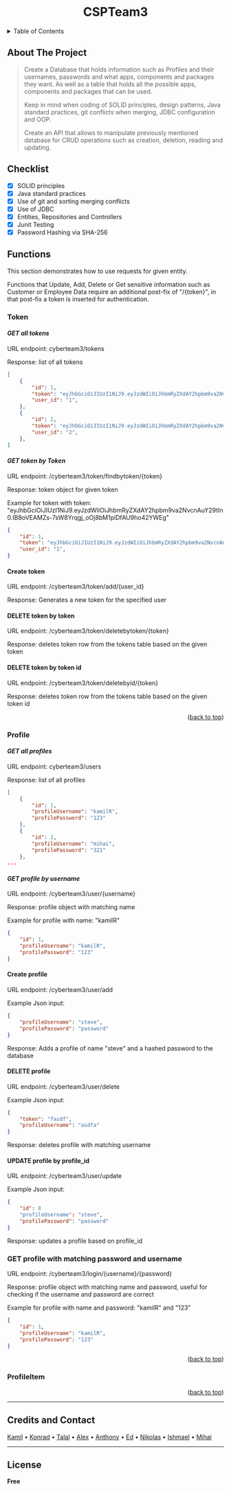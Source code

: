 <div id="top"></div>
<div align="center">
    <h1 align= "center">CSPTeam3</h1>
</div>
<details>
  <summary>Table of Contents</summary>
  <ol>
    <li>
      <a href="#about-the-project">About The Project</a>
    </li>
    <li><a href="#checklist">Checklist</a></li>
    <li>
      <a href="#Entities">Entities</a>
	    <ul>
        <li><a href="#token">Token</a></li>
      </ul>
      <ul>
        <li><a href="#profile">Profile</a></li>
      </ul>
	    <ul>
        <li><a href="#profileitem">ProfileItem</a></li>
      </ul>
    </li>
      <li><a href="#tools-and-Frameworks">Tools and Frameworks</a></li>
	<li><a href="#credits-and-contact">Credits and Contact</a></li>
	  <li><a href="#license">License</a></li>
  </ol>
</details>

## About The Project

>Create a Database that holds information such as Profiles and their usernames, passwords and what apps, components and packages they want. As well as a table that holds all the possible apps, components and packages that can be used.
>
>Keep in mind when coding of SOLID principles, design patterns, Java standard practices, git conflicts when merging, JDBC configuration and OOP. 
>
>Create an API that allows to manipulate previously mentioned database for CRUD operations such as creation, deletion, reading and updating.

## Checklist

- [x] SOLID principles
- [x] Java standard practices
- [x] Use of git and sorting merging conflicts
- [x] Use of JDBC
- [x] Entities, Repositories and Controllers
- [x] Junit Testing
- [x] Password Hashing via SHA-256

## Functions

This section demonstrates how to use requests for given entity. 

Functions that Update, Add, Delete or Get sensitive information such as Customer or Employee Data require an additional post-fix of "/{token}", in that post-fix a token is inserted for authentication.

### **Token**

#### *GET all tokens*

URL endpoint: cyberteam3/tokens

Response: list of all tokens 

```json
[
    {
        "id": 1,
        "token": "eyJhbGciOiJIUzI1NiJ9.eyJzdWIiOiJhbmRyZXdAY2hpbm9va2NvcnAuY29tIn0.IB8oVEAMZs-7sW8Yrqgj_oOj8bM1piDfAU9ho42YWEg",
        "user_id": "1",
    },
    {
        "id": 2,
        "token": "eyJhbGciOiJIUzI1NiJ9.eyJzdWIiOiJhbmRyZXdAY2hpbm9va2NvcnAuY29tIn0.IB8oVEAMZs-7sW8Yrqgj_oOj8bM1piDfAU9ho42YWEg",
        "user_id": "2",
    },
]
```

#### *GET token by Token*

URL endpoint: /cyberteam3/token/findbytoken/{token}

Response: token object for given token

Example for token with token: "eyJhbGciOiJIUzI1NiJ9.eyJzdWIiOiJhbmRyZXdAY2hpbm9va2NvcnAuY29tIn0.IB8oVEAMZs-7sW8Yrqgj_oOj8bM1piDfAU9ho42YWEg"

```json
{
    "id": 1,
    "token": "eyJhbGciOiJIUzI1NiJ9.eyJzdWIiOiJhbmRyZXdAY2hpbm9va2NvcnAuY29tIn0.IB8oVEAMZs-7sW8Yrqgj_oOj8bM1piDfAU9ho42YWEg",
    "user_id": "1",
}
```

#### Create token

URL endpoint: /cyberteam3/token/add/{user_id}

Response: Generates a new token for the specified user


#### DELETE token by token

URL endpoint: /cyberteam3/token/deletebytoken/{token}

Response: deletes token row from the tokens table based on the given token

#### DELETE token by token id

URL endpoint: /cyberteam3/token/deletebyid/{token}

Response: deletes token row from the tokens table based on the given token id

<p align="right">(<a href="#top">back to top</a>)</p>

### **Profile**

#### *GET all profiles*

URL endpoint: cyberteam3/users

Response: list of all profiles

```json
[
    {
        "id": 1,
        "profileUsername": "kamilR",
        "profilePassword": "123"
    },
    {
        "id": 2,
        "profileUsername": "mihai",
        "profilePassword": "321"
    },
...
```

#### *GET profile by username*

URL endpoint: /cyberteam3/user/{username}

Response: profile object with matching name

Example for profile with name: "kamilR"

```json
{
    "id": 1,
    "profileUsername": "kamilR",
    "profilePassword": "123"
}
```

#### Create profile

URL endpoint: /cyberteam3/user/add

Example Json input:

```json
{
    "profileUsername": "steve",
    "profilePassword": "password"
}
```

Response: Adds a profile of name "steve" and a hashed password to the database


#### DELETE profile

URL endpoint: /cyberteam3/user/delete

Example Json input:

```json
{
    "token": "fasdf",
    "profileUsername": "asdfa"
}
```

Response: deletes profile with matching username

#### UPDATE profile by profile_id

URL endpoint: /cyberteam3/user/update

Example Json input:

```json
{
    "id": 8
    "profileUsername": "steve",
    "profilePassword": "password"
}
```
Response: updates a profile based on profile_id

### GET profile with matching password and username

URL endpoint: /cyberteam3/login/{username}/{password}

Response: profile object with matching name and password, useful for checking if the username and password are correct

Example for profile with name and password: "kamilR" and "123"

```json
{
    "id": 1,
    "profileUsername": "kamilR",
    "profilePassword": "123"
}
```

<p align="right">(<a href="#top">back to top</a>)</p>

### **ProfileItem**


<p align="right">(<a href="#top">back to top</a>)</p>

---


## Credits and Contact

[Kamil](https://github.com/rwenmax) • [Konrad](https://github.com/KonradDlugosz) • [Talal](https://github.com/talal1998) • [Alex](https://github.com/alexsusanu) • [Anthony](https://github.com/MagerXser) • [Ed](https://github.com/EdBencito) • [Nikolas](https://github.com/Moodhunter34) • [Ishmael](https://github.com/ishariffSG) • [Mihai](https://github.com/Ascerte)  

---

## License

**Free**
